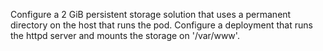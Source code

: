 Configure a 2 GiB persistent storage solution that uses a permanent directory on the host that runs the pod.
Configure a deployment that runs the httpd server and mounts the storage on '/var/www'.
